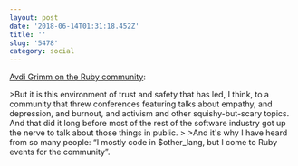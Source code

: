 ```yaml
---
layout: post
date: '2018-06-14T01:31:18.452Z'
title: ''
slug: '5478'
category: social
---
```

[Avdi Grimm on the Ruby community](https://avdi.codes/rubyconf-2017/):

&gt;But it is this environment of trust and safety that has led, I think, to a community that threw conferences featuring talks about empathy, and depression, and burnout, and activism and other squishy-but-scary topics. And that did it long before most of the rest of the software industry got up the nerve to talk about those things in public.
&gt;
&gt;And it&#39;s why I have heard from so many people: “I mostly code in $other_lang, but I come to Ruby events for the community”.
